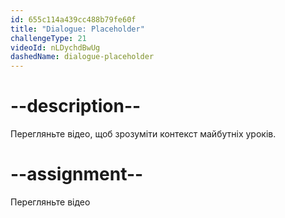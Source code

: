 ```yaml
---
id: 655c114a439cc488b79fe60f
title: "Dialogue: Placeholder"
challengeType: 21
videoId: nLDychdBwUg
dashedName: dialogue-placeholder
---
```


# --description--

Перегляньте відео, щоб зрозуміти контекст майбутніх уроків.

# --assignment--

Перегляньте відео
